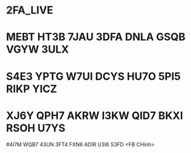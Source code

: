# 2FA_LIVE

# MEBT HT3B 7JAU 3DFA DNLA GSQB VGYW 3ULX
# S4E3 YPTG W7UI DCYS HU7O 5PI5 RIKP YICZ
# XJ6Y QPH7 AKRW I3KW QID7 BKXI RSOH U7YS
#4I7M WQB7 43UN 3FT4 FXN6 ADIR U3I6 S3FD <FB CHính>
